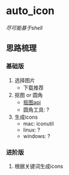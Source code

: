 # auto_icon

*尽可能基于shell*

## 思路梳理
### 基础版
1. 选择图片
    - 下载推荐
1. 抠图 or 圆角
    - [抠图api](https://www.remove.bg/zh/api)
    - 圆角工具: ?
1. 生成icons
    - mac: iconutil
    - linux: ?
    - windows: ?

### 进阶版
1. 根据关键词生成icons

